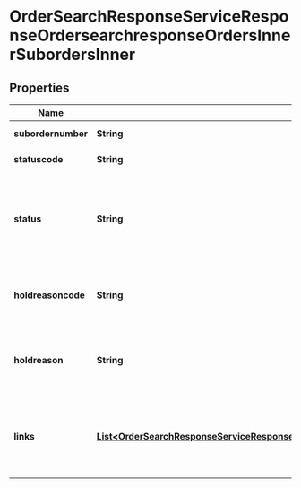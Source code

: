 

# OrderSearchResponseServiceResponseOrdersearchresponseOrdersInnerSubordersInner


## Properties

| Name | Type | Description | Notes |
|------------ | ------------- | ------------- | -------------|
|**subordernumber** | **String** | A sub order number |  [optional] |
|**statuscode** | **String** | Order status code |  [optional] |
|**status** | **String** | Details of the order statuscode - i.e. statuscode &#x3D; 4 then status &#x3D; SHIPPED |  [optional] |
|**holdreasoncode** | **String** | Will be returned in case of order on hold |  [optional] |
|**holdreason** | **String** | Reason for order hold - will be returned if the order is on hold |  [optional] |
|**links** | [**List&lt;OrderSearchResponseServiceResponseOrdersearchresponseOrdersInnerSubordersInnerLinksInner&gt;**](OrderSearchResponseServiceResponseOrdersearchresponseOrdersInnerSubordersInnerLinksInner.md) | HATEOAS links for the details and invoices of the sub-orders if available |  [optional] |



